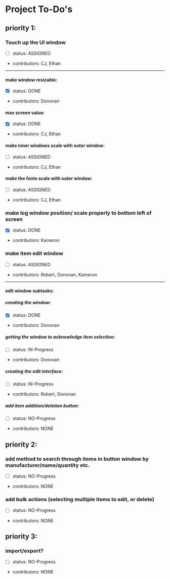 # Project To-Do's

## priority 1:

### Touch up the UI window
- [ ] status: ASSIGNED
- contributors: CJ, Ethan
---
#### make window resizable:
- [X] status: DONE
- contributors: Donovan

#### max screen value:
- [X] status: DONE
- contributors: CJ, Ethan

#### make inner windows scale with outer window:
- [ ] status: ASSIGNED
- contributors: CJ, Ethan

#### make the fonts scale with outer window:
- [ ] status: ASSIGNED
- contributors: CJ, Ethan

### make log window position/ scale properly to bottom left of screen
- [X] status: DONE
- contributors: Kameron

### make item edit  window

- [ ] status: ASSIGNED
- contributors: Robert, Donovan, Kameron
---
#### edit window subtasks:

##### creating the window:

- [X] status: DONE
- contributors: Donovan

##### getting the window to acknowledge item selection:

- [ ] status: IN-Progress
- contributors: Donovan

##### creating the edit interface:
- [ ] status: IN-Progress
- contributors: Robert, Donovan

##### add item addition/deletion button:

- [ ] status: NO-Progress
- contributors: NONE


## priority 2:

### add method to search through items in button window by manufacturer/name/quantity etc.
- [ ] status: NO-Progress
- contributors: NONE

### add bulk actions (selecting multiple items to edit, or delete)
- [ ] status: NO-Progress
- contributors: NONE

## priority 3:

### import/export?
- [ ] status: NO-Progress
- contributors: NONE
